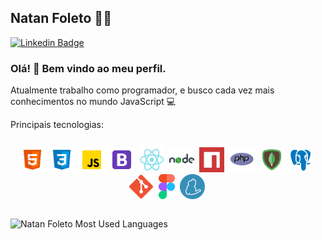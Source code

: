 ## Natan Foleto 🧑🏻‍




[![Linkedin Badge](https://img.shields.io/badge/LinkedIn-blue?style=flat-square&logo=Linkedin&logoColor=white&link=https://www.linkedin.com/in/vinicius-faleiros/)](https://www.linkedin.com/in/natan-foleto-9bbb2b178/)

### Olá! 👋  Bem vindo ao meu perfil. #

Atualmente trabalho como programador, e busco cada vez mais conhecimentos no mundo JavaScript 💻 <p>
Principais tecnologias: <p>
  
<center>
<div style="display:flex; justify-content:space-around; width: 100%;">

<img src="https://github.com/reinaldo-silva/reinaldo-silva/blob/master/assets/html5.svg" height="40px"/>&nbsp;
<img src="https://github.com/reinaldo-silva/reinaldo-silva/blob/master/assets/css3.svg" height="40px"/>&nbsp;
<img src="https://github.com/reinaldo-silva/reinaldo-silva/blob/master/assets/javascript.svg" height="40px"/>&nbsp;
<img src="https://github.com/reinaldo-silva/reinaldo-silva/blob/master/assets/bootstrap.svg" height="40px"/>&nbsp;
<img src="https://github.com/reinaldo-silva/reinaldo-silva/blob/master/assets/react.svg" height="40px"/>&nbsp;
<img src="https://github.com/reinaldo-silva/reinaldo-silva/blob/master/assets/nodejs.svg" height="40px"/>&nbsp;
<img src="https://github.com/reinaldo-silva/reinaldo-silva/blob/master/assets/npm.png" height="40px"/>&nbsp;
<img src="https://github.com/reinaldo-silva/reinaldo-silva/blob/master/assets/php.png" height="40px"/>&nbsp;
<img src="https://github.com/reinaldo-silva/reinaldo-silva/blob/master/assets/mongodb.svg" height="40px"/>&nbsp;
<img src="https://github.com/reinaldo-silva/reinaldo-silva/blob/master/assets/postgreesql.svg" height="40px"/>&nbsp;
<img src="https://github.com/reinaldo-silva/reinaldo-silva/blob/master/assets/git.png" height="40px"/>&nbsp;
<img src="https://github.com/reinaldo-silva/reinaldo-silva/blob/master/assets/Figma.svg" height="40px"/>&nbsp;
<img src="https://github.com/reinaldo-silva/reinaldo-silva/blob/master/assets/yarn.png" height="40px"/>&nbsp;
</div>
  </center>
   

![Natan Foleto Most Used Languages](https://github-readme-stats.vercel.app/api/top-langs/?username=natanfoleto&hide=html&layout=compact&show_icons=true&theme=tokyonight)
